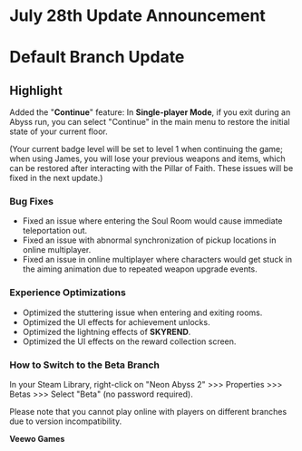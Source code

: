 # **July 28th Update Announcement**

# Default Branch Update

## Highlight

Added the "**Continue**" feature: In **Single-player Mode**, if you exit during an Abyss run, you can select "Continue" in the main menu to restore the initial state of your current floor.

(Your current badge level will be set to level 1 when continuing the game; when using James, you will lose your previous weapons and items, which can be restored after interacting with the Pillar of Faith. These issues will be fixed in the next update.)

### Bug Fixes

* Fixed an issue where entering the Soul Room would cause immediate teleportation out.
* Fixed an issue with abnormal synchronization of pickup locations in online multiplayer.
* Fixed an issue in online multiplayer where characters would get stuck in the aiming animation due to repeated weapon upgrade events.
### Experience Optimizations

* Optimized the stuttering issue when entering and exiting rooms.
* Optimized the UI effects for achievement unlocks.
* Optimized the lightning effects of **SKYREND**.
* Optimized the UI effects on the reward collection screen.
### How to Switch to the Beta Branch

In your Steam Library, right-click on "Neon Abyss 2" >>> Properties >>> Betas >>> Select "Beta" (no password required).

Please note that you cannot play online with players on different branches due to version incompatibility.

**Veewo Games**

